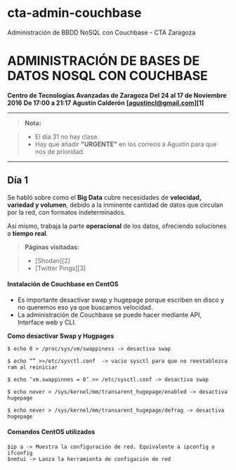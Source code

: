 # cta-admin-couchbase
Administración de BBDD NoSQL con Couchbase - CTA Zaragoza

ADMINISTRACIÓN DE BASES DE DATOS NOSQL CON COUCHBASE
===================

**Centro de Tecnologías Avanzadas de Zaragoza**
**Del 24 al 17 de Noviembre 2016**
**De 17:00 a 21:17**
**Agustín Calderón**
**[agustincl@gmail.com][1]**

---

> **Nota:**

> - El día 31 no hay clase.
> - Hay que añadir **"URGENTE"** en los correos a Agustín para que nos de prioridad.

----------


Día 1
-------------

Se habló sobre como el **Big Data** cubre necesidades de **velocidad, variedad y volumen**, debido a la inminente cantidad de datos que circulan por la red, con formatos indeterminados.

Así mismo, trabaja la parte **operacional** de los datos, ofreciendo soluciones a **tiempo real**.

> **Páginas visitadas:**

> - [Shodan][2]
> - [Twitter Pings][3]

#### <i class="icon-cog"></i> Instalación de Couchbase en CentOS

 - Es importante desactivar swap y hugepage porque escriben en disco y
   no queremos eso ya que buscamos velocidad.
 -  La administración de Couchbase se puede hacer mediante API, Interface
   web y CLI.

**Como desactivar Swap y Hugpages**

    $ echo 0 > /proc/sys/vm/swappiness -> desactiva swap

    $ echo “” >>/etc/sysctl.conf  -> vacio sysctl para que no reestablezca ram al reiniciar

    $ echo ‘vm.swappinnes = 0’ >> /etc/sysctl.conf -> desactiva swap

    $ echo never > /sys/kernel/mm/transarent_hugepage/enabled -> desactiva hugepage

    $ echo never > /sys/kernel/mm/transarent_hugepage/defrag -> desactiva hugepage
    

#### <i class="icon-cog"></i> Comandos CentOS utilizados

    $ip a -> Muestra la configuración de red. Equivalente a ipconfig o ifconfig
    $nmtui -> Lanza la herramienta de configación de red
